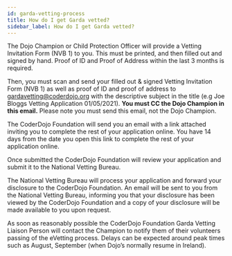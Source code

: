 ```yaml
---
id: garda-vetting-process
title: How do I get Garda vetted?
sidebar_label: How do I get Garda vetted?
---
```


The Dojo Champion or Child Protection Officer will provide a Vetting Invitation Form (NVB 1) to you. This must be printed, and then filled out and signed by hand. Proof of ID and Proof of Address within the last 3 months is required. 

Then, you must scan and send your filled out & signed Vetting Invitation Form (NVB 1) as well as proof of ID and proof of address to gardavetting@coderdojo.org with the descriptive subject in the title (e.g Joe Bloggs Vetting Application 01/05/2021). **You must CC the Dojo Champion in this email.** Please note you must send this email, not the Dojo Champion. 

The CoderDojo Foundation will send you an email with a link attached inviting you to complete the rest of your application online. You have 14 days from the date you open this link to complete the rest of your application online.

Once submitted the CoderDojo Foundation will review your application and submit it to the National Vetting Bureau.

The National Vetting Bureau will process your application and forward your disclosure to the CoderDojo Foundation. An email will be sent to you from the National Vetting Bureau, informing you that your disclosure has been viewed by the CoderDojo Foundation and a copy of your disclosure will be made available to you upon request.

As soon as reasonably possible the CoderDojo Foundation Garda Vetting Liaison Person will contact the Champion to notify them of their volunteers passing of the eVetting process. Delays can be expected around peak times such as August, September (when Dojo’s normally resume in Ireland).
